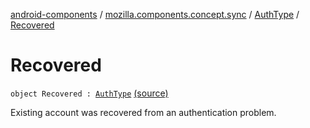 [android-components](../../index.md) / [mozilla.components.concept.sync](../index.md) / [AuthType](index.md) / [Recovered](./-recovered.md)

# Recovered

`object Recovered : `[`AuthType`](index.md) [(source)](https://github.com/mozilla-mobile/android-components/blob/master/components/concept/sync/src/main/java/mozilla/components/concept/sync/OAuthAccount.kt#L248)

Existing account was recovered from an authentication problem.

